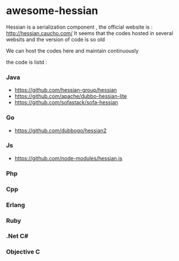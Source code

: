 # awesome-hessian
Hessian is a serialization component , the official website is : http://hessian.caucho.com/
It seems that the codes hosted in several websits and the version of code is so old

We can host the codes here and maintain continuously

the code is listd :

### Java

* https://github.com/hessian-group/hessian 
* https://github.com/apache/dubbo-hessian-lite
* https://github.com/sofastack/sofa-hessian

### Go

* https://github.com/dubbogo/hessian2

### Js

* https://github.com/node-modules/hessian.js

### Php

### Cpp

### Erlang

### Ruby

### .Net C#

### Objective C

